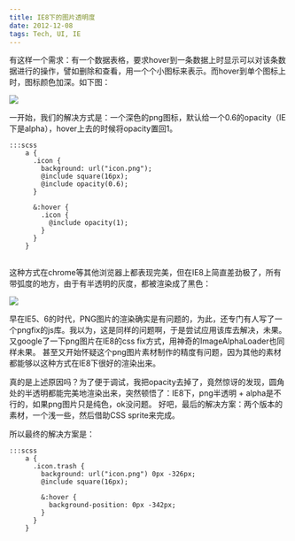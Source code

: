 ```yaml
---
title: IE8下的图片透明度
date: 2012-12-08
tags: Tech, UI, IE
---
```


有这样一个需求：有一个数据表格，要求hover到一条数据上时显示可以对该条数据进行的操作，譬如删除和查看，用一个个小图标来表示。而hover到单个图标上时，图标颜色加深。如下图：

<img src="/2012/12/08/ie8-image-opacity/hover-icon.png" />

一开始，我们的解决方式是：一个深色的png图标，默认给一个0.6的opacity（IE下是alpha），hover上去的时候将opacity置回1。

<pre>
<code>:::scss
    a {
      .icon {
        background: url("icon.png");
        @include square(16px);
        @include opacity(0.6);
      }

      &amp;:hover {
        .icon {
          @include opacity(1);
        }
      }
    }
</code>
</pre>

这种方式在chrome等其他浏览器上都表现完美，但在IE8上简直差劲极了，所有带弧度的地方，由于有半透明的灰度，都被渲染成了黑色：

<img src="/2012/12/08/ie8-image-opacity/hover-icon-ie8.png" />

早在IE5、6的时代，PNG图片的渲染确实是有问题的，为此，还专门有人写了一个pngfix的js库。我以为，这是同样的问题啊，于是尝试应用该库去解决，未果。
又google了一下png图片在IE8的css fix方式，用神奇的ImageAlphaLoader也同样未果。
甚至又开始怀疑这个png图片素材制作的精度有问题，因为其他的素材都能够以这种方式在IE8下很好的渲染出来。

真的是上述原因吗？为了便于调试，我把opacity去掉了，竟然惊讶的发现，圆角处的半透明都能完美地渲染出来，突然顿悟了：IE8下，png半透明 + alpha是不行的，如果png图片只是纯色，ok没问题。
好吧，最后的解决方案：两个版本的素材，一个浅一些，然后借助CSS sprite来完成。

所以最终的解决方案是：

<pre>
<code>:::scss
    a {
      .icon.trash {
        background: url("icon.png") 0px -326px;
        @include square(16px);

        &amp;:hover {
          background-position: 0px -342px;
        }
      }
    }
</code>
</pre>
